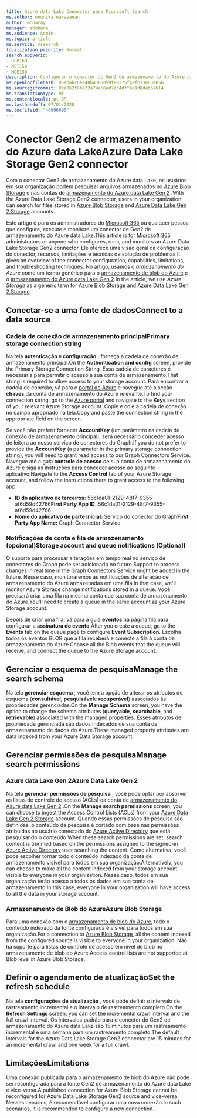 ```yaml
---
title: Azure data Lake Connector para Microsoft Search
ms.author: mounika.narayanan
author: monaray
manager: shohara
ms.audience: Admin
ms.topic: article
ms.service: mssearch
localization_priority: Normal
search.appverid:
- BFB160
- MET150
- MOE150
description: Configurar o conector do Gen2 de armazenamento do Azure data Lake para o Microsoft Search
ms.openlocfilehash: d6adabc6ea40b4385059f80375f49fb73e63e65b
ms.sourcegitcommit: 9ba062f8b632a74e56ad7ec4dffaa1d8dab57614
ms.translationtype: MT
ms.contentlocale: pt-BR
ms.lasthandoff: 07/01/2020
ms.locfileid: "44996090"
---
```

# <a name="azure-data-lake-storage-gen2-connector"></a><span data-ttu-id="78808-103">Conector Gen2 de armazenamento do Azure data Lake</span><span class="sxs-lookup"><span data-stu-id="78808-103">Azure Data Lake Storage Gen2 connector</span></span>

<span data-ttu-id="78808-104">Com o conector Gen2 de armazenamento do Azure data Lake, os usuários em sua organização podem pesquisar arquivos armazenados no [Azure Blob Storage](https://docs.microsoft.com/azure/storage/blobs/storage-blobs-introduction) e nas contas de [armazenamento do Azure data Lake Gen 2](https://docs.microsoft.com/azure/storage/blobs/data-lake-storage-introduction) .</span><span class="sxs-lookup"><span data-stu-id="78808-104">With the Azure Data Lake Storage Gen2 connector, users in your organization can search for files stored in [Azure Blob Storage](https://docs.microsoft.com/azure/storage/blobs/storage-blobs-introduction) and [Azure Data Lake Gen 2 Storage](https://docs.microsoft.com/azure/storage/blobs/data-lake-storage-introduction) accounts.</span></span>

<span data-ttu-id="78808-105">Este artigo é para os administradores do [Microsoft 365](https://www.microsoft.com/microsoft-365) ou qualquer pessoa que configure, execute e monitore um conector de Gen2 de armazenamento do Azure data Lake.</span><span class="sxs-lookup"><span data-stu-id="78808-105">This article is for [Microsoft 365](https://www.microsoft.com/microsoft-365) administrators or anyone who configures, runs, and monitors an Azure Data Lake Storage Gen2 connector.</span></span> <span data-ttu-id="78808-106">Ele oferece uma visão geral da configuração do conector, recursos, limitações e técnicas de solução de problemas.</span><span class="sxs-lookup"><span data-stu-id="78808-106">It gives an overview of the connector configuration, capabilities, limitations, and troubleshooting techniques.</span></span> <span data-ttu-id="78808-107">No artigo, usamos o *armazenamento do Azure* como um termo genérico para o [armazenamento de blob do Azure](https://docs.microsoft.com/azure/storage/blobs/storage-blobs-introduction) e o [armazenamento do Azure data Lake Gen 2](https://docs.microsoft.com/azure/storage/blobs/data-lake-storage-introduction).</span><span class="sxs-lookup"><span data-stu-id="78808-107">In the article, we use *Azure Storage* as a generic term for [Azure Blob Storage](https://docs.microsoft.com/azure/storage/blobs/storage-blobs-introduction) and [Azure Data Lake Gen 2 Storage](https://docs.microsoft.com/azure/storage/blobs/data-lake-storage-introduction).</span></span>

## <a name="connect-to-a-data-source"></a><span data-ttu-id="78808-108">Conectar-se a uma fonte de dados</span><span class="sxs-lookup"><span data-stu-id="78808-108">Connect to a data source</span></span>
### <a name="primary-storage-connection-string"></a><span data-ttu-id="78808-109">Cadeia de conexão de armazenamento principal</span><span class="sxs-lookup"><span data-stu-id="78808-109">Primary storage connection string</span></span> 
<span data-ttu-id="78808-110">Na tela **autenticação e configuração** , forneça a cadeia de conexão de armazenamento principal.</span><span class="sxs-lookup"><span data-stu-id="78808-110">On the **Authentication and config** screen, provide the Primary Storage Connection String.</span></span> <span data-ttu-id="78808-111">Essa cadeia de caracteres é necessária para permitir o acesso à sua conta de armazenamento.</span><span class="sxs-lookup"><span data-stu-id="78808-111">That string is required to allow access to your storage account.</span></span> <span data-ttu-id="78808-112">Para encontrar a cadeia de conexão, vá para o [portal do Azure](https://ms.portal.azure.com/#home) e navegue até a seção **chaves** da conta de armazenamento do Azure relevante.</span><span class="sxs-lookup"><span data-stu-id="78808-112">To find your connection string, go to the [Azure portal](https://ms.portal.azure.com/#home) and navigate to the **Keys** section of your relevant Azure Storage account.</span></span> <span data-ttu-id="78808-113">Copie e cole a cadeia de conexão no campo apropriado na tela.</span><span class="sxs-lookup"><span data-stu-id="78808-113">Copy and paste the connection string in the appropriate field on the screen.</span></span>

<span data-ttu-id="78808-114">Se você não preferir fornecer **AccountKey** (um parâmetro na cadeia de conexão de armazenamento principal), será necessário conceder acesso de leitura ao nosso serviço de conectores do Graph.</span><span class="sxs-lookup"><span data-stu-id="78808-114">If you do not prefer to provide the **AccountKey** (a parameter in the primary storage connection string), you will need to grant read access to our Graph Connectors Service.</span></span> <span data-ttu-id="78808-115">Navegue até a guia **controle de acesso** de sua conta de armazenamento do Azure e siga as instruções para conceder acesso ao seguinte aplicativo:</span><span class="sxs-lookup"><span data-stu-id="78808-115">Navigate to the **Access Control** tab of your Azure Storage account, and follow the instructions there to grant access to the following app:</span></span>
* <span data-ttu-id="78808-116">**ID do aplicativo de terceiros:** 56c1da01-2129-48f7-9355-af6d59d42766</span><span class="sxs-lookup"><span data-stu-id="78808-116">**First Party App ID:** 56c1da01-2129-48f7-9355-af6d59d42766</span></span>
* <span data-ttu-id="78808-117">**Nome do aplicativo de parte inicial:** Serviço do conector do Graph</span><span class="sxs-lookup"><span data-stu-id="78808-117">**First Party App Name:** Graph Connector Service</span></span>

### <a name="storage-account-and-queue-notifications-optional"></a><span data-ttu-id="78808-118">Notificações de conta e fila de armazenamento (opcional)</span><span class="sxs-lookup"><span data-stu-id="78808-118">Storage account and queue notifications (Optional)</span></span>
<span data-ttu-id="78808-119">O suporte para processar alterações em tempo real no serviço de conectores do Graph pode ser adicionado no futuro.</span><span class="sxs-lookup"><span data-stu-id="78808-119">Support to process changes in real time in the Graph Connectors Service might be added in the future.</span></span> <span data-ttu-id="78808-120">Nesse caso, monitoraremos as notificações de alteração de armazenamento do Azure armazenadas em uma fila.</span><span class="sxs-lookup"><span data-stu-id="78808-120">In that case, we'll monitor Azure Storage change notifications stored in a queue.</span></span> <span data-ttu-id="78808-121">Você precisará criar uma fila na mesma conta que sua conta de armazenamento do Azure.</span><span class="sxs-lookup"><span data-stu-id="78808-121">You'll need to create a queue in the same account as your Azure Storage account.</span></span>

<span data-ttu-id="78808-122">Depois de criar uma fila, vá para a guia **eventos** na página fila para configurar a **assinatura do evento**.</span><span class="sxs-lookup"><span data-stu-id="78808-122">After you create a queue, go to the **Events** tab on the queue page to configure **Event Subscription**.</span></span> <span data-ttu-id="78808-123">Escolha todos os eventos BLOB que a fila receberá e conecte a fila à conta de armazenamento do Azure.</span><span class="sxs-lookup"><span data-stu-id="78808-123">Choose all the Blob events that the queue will receive, and connect the queue to the Azure Storage account.</span></span>

## <a name="manage-the-search-schema"></a><span data-ttu-id="78808-124">Gerenciar o esquema de pesquisa</span><span class="sxs-lookup"><span data-stu-id="78808-124">Manage the search schema</span></span>
<span data-ttu-id="78808-125">Na tela **gerenciar esquema** , você tem a opção de alterar os atributos de esquema (**consultável**, **pesquisável**e **recuperável**) associados às propriedades gerenciadas.</span><span class="sxs-lookup"><span data-stu-id="78808-125">On the **Manage Schema** screen, you have the option to change the schema attributes (**queryable**, **searchable**, and **retrievable**) associated with the managed properties.</span></span> <span data-ttu-id="78808-126">Esses atributos de propriedade gerenciada são dados indexados de sua conta de armazenamento de dados do Azure.</span><span class="sxs-lookup"><span data-stu-id="78808-126">These managed property attributes are data indexed from your Azure Data Storage account.</span></span>

## <a name="manage-search-permissions"></a><span data-ttu-id="78808-127">Gerenciar permissões de pesquisa</span><span class="sxs-lookup"><span data-stu-id="78808-127">Manage search permissions</span></span>
### <a name="azure-data-lake-gen-2"></a><span data-ttu-id="78808-128">Azure data Lake Gen 2</span><span class="sxs-lookup"><span data-stu-id="78808-128">Azure Data Lake Gen 2</span></span>
<span data-ttu-id="78808-129">Na tela **gerenciar permissões de pesquisa** , você pode optar por absorver as listas de controle de acesso (ACLs) da conta de [armazenamento do Azure data Lake Gen 2](https://docs.microsoft.com/azure/storage/blobs/data-lake-storage-introduction) .</span><span class="sxs-lookup"><span data-stu-id="78808-129">On the **Manage search permissions** screen, you can choose to ingest the Access Control Lists (ACLs) from your [Azure Data Lake Gen 2 Storage](https://docs.microsoft.com/azure/storage/blobs/data-lake-storage-introduction) account.</span></span> <span data-ttu-id="78808-130">Quando essas permissões de pesquisa são definidas, o conteúdo da pesquisa é cortado com base nas permissões atribuídas ao usuário conectado do [Azure Active Directory](https://docs.microsoft.com/azure/active-directory/) que está pesquisando o conteúdo.</span><span class="sxs-lookup"><span data-stu-id="78808-130">When these search permissions are set, search content is trimmed based on the permissions assigned to the signed-in [Azure Active Directory](https://docs.microsoft.com/azure/active-directory/) user searching the content.</span></span> <span data-ttu-id="78808-131">Como alternativa, você pode escolher tornar todo o conteúdo indexado da conta de armazenamento visível para todos em sua organização.</span><span class="sxs-lookup"><span data-stu-id="78808-131">Alternatively, you can choose to make all the content indexed from your storage account visible to everyone in your organization.</span></span> <span data-ttu-id="78808-132">Nesse caso, todos em sua organização terão acesso a todos os dados em sua conta de armazenamento.</span><span class="sxs-lookup"><span data-stu-id="78808-132">In this case, everyone in your organization will have access to all the data in your storage account.</span></span>

### <a name="azure-blob-storage"></a><span data-ttu-id="78808-133">Armazenamento de Blob do Azure</span><span class="sxs-lookup"><span data-stu-id="78808-133">Azure Blob Storage</span></span>
<span data-ttu-id="78808-134">Para uma conexão com o [armazenamento de blob do Azure](https://docs.microsoft.com/azure/storage/blobs/storage-blobs-introduction), todo o conteúdo indexado da fonte configurada é visível para todos em sua organização.</span><span class="sxs-lookup"><span data-stu-id="78808-134">For a connection to [Azure Blob Storage](https://docs.microsoft.com/azure/storage/blobs/storage-blobs-introduction), all the content indexed from the configured source is visible to everyone in your organization.</span></span> <span data-ttu-id="78808-135">Não há suporte para listas de controle de acesso em nível de blob no armazenamento de blob do Azure.</span><span class="sxs-lookup"><span data-stu-id="78808-135">Access control lists are not supported at Blob level in Azure Blob Storage.</span></span>

## <a name="set-the-refresh-schedule"></a><span data-ttu-id="78808-136">Definir o agendamento de atualização</span><span class="sxs-lookup"><span data-stu-id="78808-136">Set the refresh schedule</span></span>
<span data-ttu-id="78808-137">Na tela **configurações de atualização** , você pode definir o intervalo de rastreamento incremental e o intervalo de rastreamento completo.</span><span class="sxs-lookup"><span data-stu-id="78808-137">On the **Refresh Settings** screen, you can set the incremental crawl interval and the full crawl interval.</span></span> <span data-ttu-id="78808-138">Os intervalos padrão para o conector do Gen2 de armazenamento do Azure data Lake são 15 minutos para um rastreamento incremental e uma semana para um rastreamento completo.</span><span class="sxs-lookup"><span data-stu-id="78808-138">The default intervals for the Azure Data Lake Storage Gen2 connector are 15 minutes for an incremental crawl and one week for a full crawl.</span></span>

## <a name="limitations"></a><span data-ttu-id="78808-139">Limitações</span><span class="sxs-lookup"><span data-stu-id="78808-139">Limitations</span></span>
<span data-ttu-id="78808-140">Uma conexão publicada para o armazenamento de blob do Azure não pode ser reconfigurada para a fonte Gen2 de armazenamento do Azure data Lake e vice-versa.</span><span class="sxs-lookup"><span data-stu-id="78808-140">A published connection for Azure Blob Storage cannot be reconfigured for Azure Data Lake Storage Gen2 source and vice-versa.</span></span> <span data-ttu-id="78808-141">Nesses cenários, é recomendável configurar uma nova conexão.</span><span class="sxs-lookup"><span data-stu-id="78808-141">In such scenarios, it is recommended to configure a new connection.</span></span>